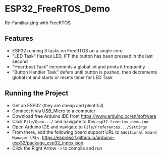 # ESP32_FreeRTOS_Demo
Re-Familiarizing with FreeRTOS

## Features
* ESP32 running 3 tasks on FreeRTOS on a single core
* "LED Task" flashes LED, IFF the button has been pressed in the last second
* "Heartbeat Task" increments a global int and prints it frequently
* "Button Handler Task" defers until button is pushed, then decrements global int and starts or resets timer for LED Task 

## Running the Project
* Get an ESP32 (they are cheap and plentiful)
* Connect it via USB_Micro to a computer
* Download free Arduino IDE from https://www.arduino.cc/en/software
* Click `File/Open.../` and navigate to this `esp32_freertos_demo.ino` 
* Open Arduino IDE and navigate to `File/Preferences.../Settings`
* From there, add the following board support URL to `Additional Board Manager URLs`: https://espressif.github.io/arduino-esp32/package_esp32_index.json 
* Click the Right Arrow `->` to compile and run